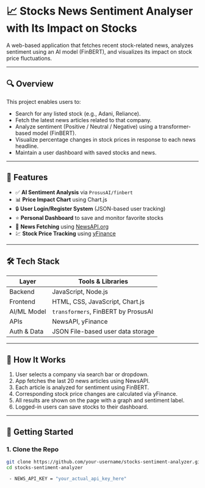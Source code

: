 # 📈 Stocks News Sentiment Analyser with Its Impact on Stocks

A web-based application that fetches recent stock-related news, analyzes sentiment using an AI model (FinBERT), and visualizes its impact on stock price fluctuations.

---

## 🔍 Overview

This project enables users to:
- Search for any listed stock (e.g., Adani, Reliance).
- Fetch the latest news articles related to that company.
- Analyze sentiment (Positive / Neutral / Negative) using a transformer-based model (FinBERT).
- Visualize percentage changes in stock prices in response to each news headline.
- Maintain a user dashboard with saved stocks and news.

---

## 🧠 Features

- ✅ **AI Sentiment Analysis** via `ProsusAI/finbert`
- 📊 **Price Impact Chart** using Chart.js
- 🔒 **User Login/Register System** (JSON-based user tracking)
- ⭐ **Personal Dashboard** to save and monitor favorite stocks
- 📰 **News Fetching** using [NewsAPI.org](https://newsapi.org/)
- 💹 **Stock Price Tracking** using [yFinance](https://pypi.org/project/yfinance/)

---

## 🛠️ Tech Stack

| Layer        | Tools & Libraries                      |
|--------------|----------------------------------------|
| Backend      | JavaScript, Node.js                          |
| Frontend     | HTML, CSS, JavaScript, Chart.js        |
| AI/ML Model  | `transformers`, FinBERT by ProsusAI     |
| APIs         | NewsAPI, yFinance                      |
| Auth & Data  | JSON File-based user data storage      |

---

## 🧪 How It Works

1. User selects a company via search bar or dropdown.
2. App fetches the last 20 news articles using NewsAPI.
3. Each article is analyzed for sentiment using FinBERT.
4. Corresponding stock price changes are calculated via yFinance.
5. All results are shown on the page with a graph and sentiment label.
6. Logged-in users can save stocks to their dashboard.

---

## 🚀 Getting Started

### 1. Clone the Repo

```bash
git clone https://github.com/your-username/stocks-sentiment-analyzer.git
cd stocks-sentiment-analyzer

 - NEWS_API_KEY = "your_actual_api_key_here"



